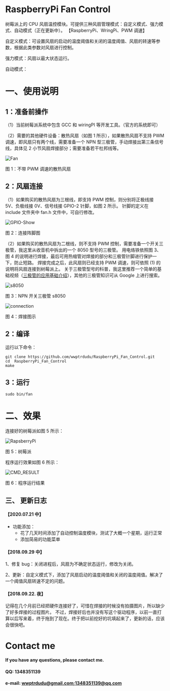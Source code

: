 # RaspberryPi Fan Control

树莓派上的 CPU 风扇温控模块。可提供三种风扇管理模式：自定义模式、强力模式、自动模式（正在更新中）。
【RaspberryPi、WringPi、PWM 调速】

自定义模式：可设置风扇的启动的温度阈值和关闭的温度阈值、风扇的转速等参数，根据此类参数对风扇进行控制。

强力模式：风扇以最大状态运行。

自动模式：

# 一、使用说明

## 1：准备前操作

（1）当前树莓派系统中包含 GCC 和 wiringPI 等开发工具。（官方的系统即可）

（2）需要的其他硬件设备：散热风扇（如图 1 所示），如果散热风扇不支持 PWM 调速，即风扇只有两个线，需要准备一个 NPN 型三极管，手动焊接出第三条信号线，具体见 2 小节风扇焊接部分；需要准备若干杜邦线等。

![Fan]( https://github.com/wwptrdudu/RaspberryPi_Fan_Control/blob/master/photos/fan.jpg )

图 1：不带 PWM 调速的散热风扇

## 2：风扇连接

（1）如果购买的散热风扇为三根线，即支持 PWM 控制，则分别将正极线接 5V、负极线接 0V、信号线接 GPIO-2 针脚，如图 2 所示。
针脚的定义在 include 文件夹中 fan.h 文件中，可自行修改。

![GPIO-Show]( https://github.com/wwptrdudu/RaspberryPi_Fan_Control/blob/master/photos/GPIO_Show.jpg )

图 2：连接阵脚图

（2）如果购买的散热风扇为二根线，则不支持 PWM 控制，需要准备一个开关三极管，我这里从收音机中拆出的一个 8050 型号的三极管。
用电烙铁依照图 3、图 4 的说明进行焊接，最后可用热缩管对焊接的部分和三极管针脚进行保护一下，防止短路。
焊接完成之后，此风扇则已经支持 PWM 调速，则可依照 (1) 的说明将风扇连接到树莓派上。
关于三极管型号的科普，我这里推荐一个简单的基础视频（[三极管的应用基础介绍](https://www.bilibili.com/video/av8960413 "三极管的应用基础介绍")），其他的三极管知识可从 Google 上进行搜索。

![s8050]( https://github.com/wwptrdudu/RaspberryPi_Fan_Control/blob/master/photos/s8050.jpg )

图 3：NPN 开关三极管 s8050

![connection]( https://github.com/wwptrdudu/RaspberryPi_Fan_Control/blob/master/photos/connection.jpg )

图 4：焊接图示

## 2：编译

运行以下命令：

	git clone https://github.com/wwptrdudu/RaspberryPi_Fan_Control.git
	cd  RaspberryPi_Fan_Control
	make

## 3：运行

	sudo bin/fan

# 二、效果

连接好的树莓派如图 5 所示：

![RapsberryPi]( https://github.com/wwptrdudu/RaspberryPi_Fan_Control/blob/master/photos/raspberryPi.jpg )

图 5：树莓派

程序运行效果如图 6 所示：

![CMD_RESULT]( https://github.com/wwptrdudu/RaspberryPi_Fan_Control/blob/master/photos/cmd_result2.jpg )

图 6：程序运行结果

## 三、 更新日志

#### 【2020.07.21 中】

- 功能添加：
	- 花了几天时间添加了自动控制温度模块，测试了大概一个星期，运行正常
	- 添加简易的功能菜单

#### 【2018.09.29 中】

1、修复 bug：关闭进程后，风扇为不确定状态运行，修改为关闭。

2、更新：自定义模式下，添加了风扇启动的温度阈值和关闭的温度阈值。解决了一个阈值风扇转速不定的问题。

#### 【2018.09.22. 夜】

记得在几个月前已经把硬件连接好了，可惜在焊接的时候没有拍摄图片，所以缺少了好多焊接的过程图片。
不过，焊接好后也并没有写这个驱动程序，以前一直打算以后写来着，终于拖到了现在。终于把以前挖好的坑填起来了，更新的话，应该会很快吧。

# Contact me 

#### If you have any questions, please contact me.

#### QQ: 1348351139

#### e-mail: wwptrdudu@gmail.com;1348351139@qq.com
